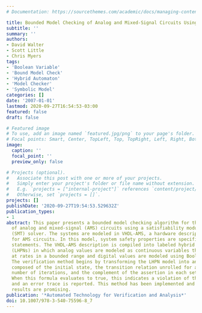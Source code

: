 ```yaml
---
# Documentation: https://sourcethemes.com/academic/docs/managing-content/

title: Bounded Model Checking of Analog and Mixed-Signal Circuits Using an SMT Solver
subtitle: ''
summary: ''
authors:
- David Walter
- Scott Little
- Chris Myers
tags:
- 'Boolean Variable'
- 'Bound Model Check'
- 'Hybrid Automaton'
- 'Model Checker'
- 'Symbolic Model'
categories: []
date: '2007-01-01'
lastmod: 2020-09-27T16:54:53-03:00
featured: false
draft: false

# Featured image
# To use, add an image named `featured.jpg/png` to your page's folder.
# Focal points: Smart, Center, TopLeft, Top, TopRight, Left, Right, BottomLeft, Bottom, BottomRight.
image:
  caption: ''
  focal_point: ''
  preview_only: false

# Projects (optional).
#   Associate this post with one or more of your projects.
#   Simply enter your project's folder or file name without extension.
#   E.g. `projects = ["internal-project"]` references `content/project/deep-learning/index.md`.
#   Otherwise, set `projects = []`.
projects: []
publishDate: '2020-09-27T19:54:53.529632Z'
publication_types:
- 1
abstract: This paper presents a bounded model checking algorithm for the verification
  of analog and mixed-signal (AMS) circuits using a satisfiability modulo theories
  (SMT) solver. The systems are modeled in VHDL-AMS, a hardware description language
  for AMS circuits. In this model, system safety properties are specified as assertion
  statements. The VHDL-AMS description is compiled into labeled hybrid Petri nets
  (LHPNs) in which analog values are modeled as continuous variables that can change
  at rates in a bounded range and digital values are modeled using Boolean signals.
  The verification method begins by transforming the LHPN model into an SMT formula
  composed of the initial state, the transition relation unrolled for a specified
  number of iterations, and the complement of the assertion in each set of state variables.
  When this formula evaluates to true, this indicates a violation of the assertion
  and an error trace is reported. This method has been implemented and preliminary
  results are promising.
publication: '*Automated Technology for Verification and Analysis*'
doi: 10.1007/978-3-540-75596-8_7
---
```

